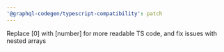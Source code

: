 ```yaml
---
'@graphql-codegen/typescript-compatibility': patch
---
```


Replace [0] with [number] for more readable TS code, and fix issues with nested arrays
